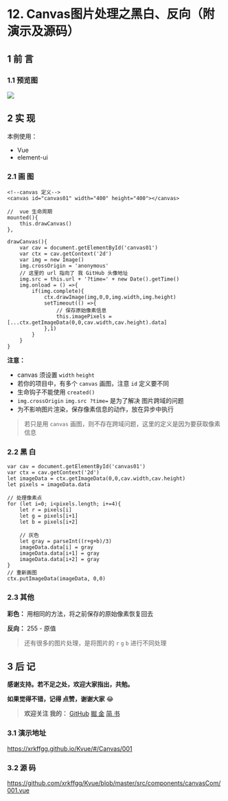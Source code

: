 # 12. Canvas图片处理之黑白、反向（附演示及源码）
## 1 前 言
### 1.1 预览图

![](https://user-gold-cdn.xitu.io/2019/8/15/16c9458036ee5816?w=692&h=440&f=gif&s=1093257)

## 2 实 现
本例使用：
- Vue
- element-ui

### 2.1 画 图
```
<!--canvas 定义-->
<canvas id="canvas01" width="400" height="400"></canvas>
```

```
//  vue 生命周期
mounted(){
    this.drawCanvas()
},
```
```
drawCanvas(){
    var cav = document.getElementById('canvas01')
    var ctx = cav.getContext('2d')
    var img = new Image()
    img.crossOrigin = 'anonymous'
    // 这里的 url 指向了 我 GitHub 头像地址
    img.src = this.url + '?time=' + new Date().getTime()
    img.onload = () =>{
        if(img.complete){
            ctx.drawImage(img,0,0,img.width,img.height)
            setTimeout(() =>{
                // 保存原始像素信息
                this.imagePixels = [...ctx.getImageData(0,0,cav.width,cav.height).data]
            },1)
        }
    }
}
```
**注意：**
- canvas 须设置 `width` `height`
- 若你的项目中，有多个 `canvas` 画图，注意 `id` 定义要不同
- 生命钩子不能使用 `created()`
- `img.crossOrigin` `img.src ?time=` 是为了解决 图片跨域的问题
- 为不影响图片渲染，保存像素信息的动作，放在异步中执行

> 若只是用 `canvas` 画图，则不存在跨域问题，这里的定义是因为要获取像素信息

### 2.2 黑 白
```
var cav = document.getElementById('canvas01')
var ctx = cav.getContext('2d')
let imageData = ctx.getImageData(0,0,cav.width,cav.height)
let pixels = imageData.data

// 处理像素点
for (let i=0; i<pixels.length; i+=4){
    let r = pixels[i]
    let g = pixels[i+1]
    let b = pixels[i+2]

    // 灰色
    let gray = parseInt((r+g+b)/3)
    imageData.data[i] = gray
    imageData.data[i+1] = gray
    imageData.data[i+2] = gray
}
// 重新画图
ctx.putImageData(imageData, 0,0)
```

### 2.3 其他
**彩色：** 用相同的方法，将之前保存的原始像素恢复回去

**反向：** 255 - 原值

> 还有很多的图片处理，是将图片的 `r` `g` `b` 进行不同处理

## 3 后 记
**感谢支持。若不足之处，欢迎大家指出，共勉。**

**如果觉得不错，记得 点赞，谢谢大家** 😂 

> **欢迎关注 我的：** [GitHub](https://github.com/xrkffgg) [掘 金](https://juejin.im/user/59c369496fb9a00a4843a3e2) [简 书](https://www.jianshu.com/u/4ca4daac5890)

### 3.1 演示地址
https://xrkffgg.github.io/Kvue/#/Canvas/001

### 3.2 源 码
https://github.com/xrkffgg/Kvue/blob/master/src/components/canvasCom/001.vue